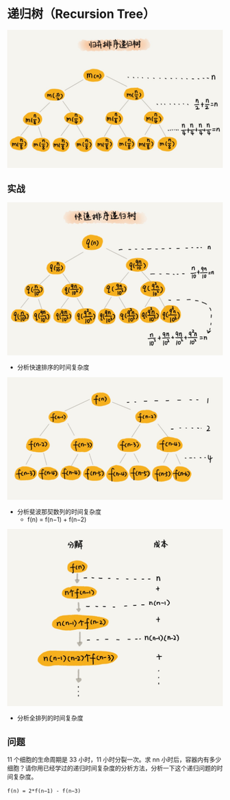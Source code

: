 # 递归树（Recursion Tree）

![](media/15820302208392.jpg)


## 实战

![](media/15820302709200.jpg)

+ 分析快速排序的时间复杂度

![](media/15820302857908.jpg)

+ 分析斐波那契数列的时间复杂度
    + f(n) = f(n−1) + f(n−2)

![](media/15820303037556.jpg)

+ 分析全排列的时间复杂度

## 问题

11 个细胞的生命周期是 33 小时，11 小时分裂一次。求 nn 小时后，容器内有多少细胞？请你用已经学过的递归时间复杂度的分析方法，分析一下这个递归问题的时间复杂度。

`f(n) = 2*f(n−1) - f(n−3)`


